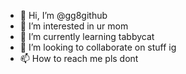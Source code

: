 - 👋 Hi, I’m @gg8github
- 👀 I’m interested in ur mom
- 🌱 I’m currently learning tabbycat
- 💞️ I’m looking to collaborate on stuff ig
- 📫 How to reach me pls dont

<!---
gg8github/gg8github is a ✨ special ✨ repository because its `README.md` (this file) appears on your GitHub profile.
You can click the Preview link to take a look at your changes.
--->
